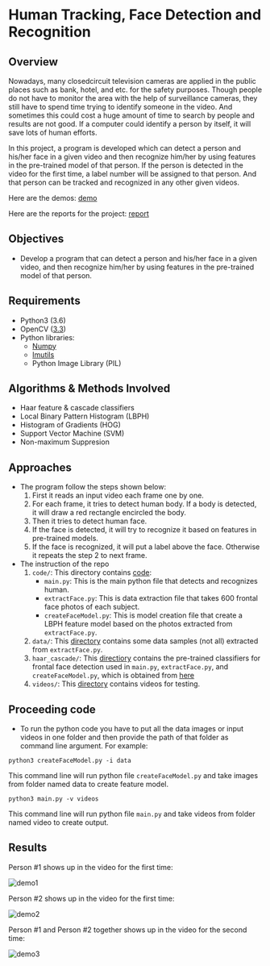 # Human Tracking, Face Detection and Recognition
## Overview
Nowadays, many closedcircuit television cameras are applied in the public places such as bank, hotel, and etc. for the safety purposes. Though people do not have to monitor the area with the help of surveillance cameras, they still have to spend time trying to identify someone in the video. And sometimes this could cost a huge amount of time to search by people and results are not good. If a computer could identify a person by itself, it will save lots of human efforts.

In this project, a program is developed which can detect a person and his/her face in a given video and then recognize him/her by using features in the pre-trained model of that person. If the person is detected in the video for the first time, a label number will be assigned to that person. And that person can be tracked and recognized in any other given videos.

Here are the demos: [demo](#results)

Here are the reports for the project: [report](https://github.com/meng1994412/Advanced_Computer_Vision/blob/master/results/EECS%20432%20Final%20Project%20Report.pdf)

## Objectives
* Develop a program that can detect a person and his/her face in a given video, and then recognize him/her by using features in the pre-trained model of that person.

## Requirements
* Python3 (3.6)
* OpenCV  ([3.3](https://docs.opencv.org/3.3.0/))
* Python libraries:
  - [Numpy](https://docs.scipy.org/doc/numpy-1.14.0/reference/)
  - [Imutils](https://github.com/jrosebr1/imutils)
  - Python Image Library (PIL)
  
## Algorithms & Methods Involved
* Haar feature & cascade classifiers
* Local Binary Pattern Histogram (LBPH)
* Histogram of Gradients (HOG)
* Support Vector Machine (SVM)
* Non-maximum Suppresion

## Approaches
* The program follow the steps shown below:
  1. First it reads an input video each frame one by one.
  2. For each frame, it tries to detect human body. If a body is detected, it will draw a red rectangle encircled the body. 
  3. Then it tries to detect human face.
  4. If the face is detected, it will try to recognize it based on features in pre-trained models.
  5. If the face is recognized, it will put a label above the face. Otherwise it repeats the step 2 to next frame.
* The instruction of the repo
  1. `code/`: This directory contains [code](https://github.com/meng1994412/EECS432_Advanced_Computer_Vision/tree/master/code):
     - `main.py`: This is the main python file that detects and recognizes human.
     - `extractFace.py`: This is data extraction file that takes 600 frontal face photos of each subject.
     - `createFaceModel.py`: This is model creation file that create a LBPH feature model based on the photos extracted from `extractFace.py`.
  2. `data/`: This [directory](https://github.com/meng1994412/EECS432_Advanced_Computer_Vision/tree/master/data) contains some data samples (not all) extracted from `extractFace.py`.
  3. `haar_cascade/`: This [directiory](https://github.com/meng1994412/EECS432_Advanced_Computer_Vision/tree/master/haar_cascades) contains the pre-trained classifiers for frontal face detection used in `main.py`, `extractFace.py`, and `createFaceModel.py`, which is obtained from [here](https://github.com/opencv/opencv/tree/master/data/haarcascades)
  4. `videos/`: This [directory](https://github.com/meng1994412/EECS432_Advanced_Computer_Vision/tree/master/video) contains videos for testing.
  
 ## Proceeding code
 * To run the python code you have to put all the data images or input videos in one folder and then provide the path of that folder as command line argument. For example:
 ```
 python3 createFaceModel.py -i data
 ```
 This command line will run python file `createFaceModel.py` and take images from folder named data to create feature model.
 ```
 python3 main.py -v videos
 ```
 This command line will run python file `main.py` and take videos from folder named video to create output.

## Results
Person #1 shows up in the video for the first time:

![demo1](https://github.com/meng1994412/EECS432_Advanced_Computer_Vision/blob/master/results/demo1.gif)

Person #2 shows up in the video for the first time:

![demo2](https://github.com/meng1994412/EECS432_Advanced_Computer_Vision/blob/master/results/demo2.gif)

Person #1 and Person #2 together shows up in the video for the second time:

![demo3](https://github.com/meng1994412/EECS432_Advanced_Computer_Vision/blob/master/results/demo3.gif)
